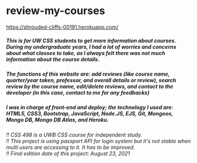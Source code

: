 # review-my-courses

https://shrouded-cliffs-00191.herokuapp.com/
##### This is for UW CSS students to get more information about courses. During my undergraduate years, I had a lot of worries and concerns about what classes to take, as I always felt there was not much information about the course details.
##### The functions of this website are: add reviews (like course name, quarter/year taken, professor, and overall details or review), search review by the course name, edit/delete reviews, and contact to the developer (in this case, contact to me for any feedbacks)
##### I was in charge of front-end and deploy; the technology I used are: HTML5, CSS3, Bootstrap, JavaScript, Node.JS, EJS, Git, Mongoos, Mongo DB, Mongo DB Atlas, and Heroku.
###### !! CSS 498 is a UWB CSS course for independent study.<br/>!! This project is using passport API for login system but it's not stable when multi users are accessing to it. It has to be improved.<br/>!! Final edition date of this project: August 23, 2021
